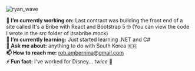 ![ryan_wave](https://static.wixstatic.com/media/4d6aba_f7169601c8bd436bb7676bdd3e7963b6~mv2.gif)

__🔭 I’m currently working on:__ Last contract was building the front end of a site called It's a Bribe with React and Bootstrap 5 🤓 (You can view the code I wrote in the src folder of itsabribe.mock)
<br/>
__🌱 I’m currently learning:__ Just started learning .NET and C#
<br/>
__💬 Ask me about:__ anything to do with South Korea 🇰🇷 
<br/>
__📫 How to reach me:__ rob.ambernina@gmail.com
<br/>
__⚡ Fun fact:__ I've worked for Disney... _twice_ 🤯


<!--
**ambernina/ambernina** is a ✨ _special_ ✨ repository because its `README.md` (this file) appears on your GitHub profile.
### Oh Hi! 👋 
![Hello!](https://media2.giphy.com/media/LW5vBvAb48Oe9OoEKT/source.gif)
<br/>![ryan_working](https://media.tenor.com/images/92691839a5f53012f540b898d5ab0c74/tenor.gif)<br/>
<br/>![ryan_glasses](https://media0.giphy.com/media/jO16wYJIkdRAmgw7oS/giphy.gif)<br/>
<br/>![ryan_cheer](https://image.kpopmap.com/2017/01/006.gif)<br/>
<br/>![ryan_friends](https://pa1.narvii.com/6865/543397c866d271884d7274fb5158acac225c3674r1-240-240_00.gif)<br/>
<br/>![ryan_shock](https://pa1.narvii.com/6467/0b8e8c69f1e15b7b9880baf51a0ca6ca487a535f_hq.gif)<br/>
<br/>
__😄 Pronouns:__ She/Her

Here are some ideas to get you started:

- 
-  ...
- 👯 I’m looking to collaborate on ...
- 🤔 I’m looking for help with ...
-  ...
-  ...
-  ...
-  ...
-->
